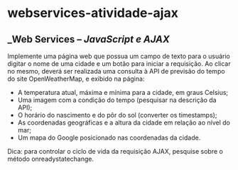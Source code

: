 # webservices-atividade-ajax
## _Web Services – 	_JavaScript e AJAX_

Implemente uma página web que possua um campo de texto para o usuário digitar o nome de uma
cidade e um botão para iniciar a requisição. Ao clicar no mesmo, deverá ser realizada uma consulta à API de
previsão do tempo do site OpenWeatherMap, e exibido na página:
* A temperatura atual, máxima e mínima para a cidade, em graus Celsius;
* Uma imagem com a condição do tempo (pesquisar na descrição da API);
* O horário do nascimento e do pôr do sol (converter os timestamps);
* As coordenadas geográficas e a altura da cidade em relação ao nível do mar;
* Um mapa do Google posicionado nas coordenadas da cidade.

Dica: para controlar o ciclo de vida da requisição AJAX, pesquise sobre o método onreadystatechange.

